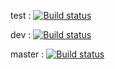 
test : [![Build status](https://build.appcenter.ms/v0.1/apps/40a1efaf-d4ee-46e8-b45f-9a16614435b6/branches/test/badge)](https://appcenter.ms)

dev : [![Build status](https://build.appcenter.ms/v0.1/apps/40a1efaf-d4ee-46e8-b45f-9a16614435b6/branches/dev/badge)](https://appcenter.ms)

master : [![Build status](https://build.appcenter.ms/v0.1/apps/40a1efaf-d4ee-46e8-b45f-9a16614435b6/branches/master/badge)](https://appcenter.ms)
